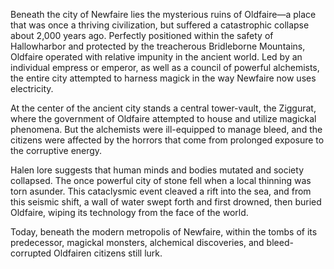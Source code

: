 Beneath the city of Newfaire lies the mysterious ruins of Oldfaire—a place that was once a thriving civilization, but suffered a catastrophic collapse about 2,000 years ago. Perfectly positioned within the safety of Hallowharbor and protected by the treacherous Bridleborne Mountains, Oldfaire operated with relative impunity in the ancient world. Led by an individual empress or emperor, as well as a council of powerful alchemists, the entire city attempted to harness magick in the way Newfaire now uses electricity.

At the center of the ancient city stands a central tower-vault, the Ziggurat, where the government of Oldfaire attempted to house and utilize magickal phenomena. But the alchemists were ill-equipped to manage bleed, and the citizens were affected by the horrors that come from prolonged exposure to the corruptive energy.

Halen lore suggests that human minds and bodies mutated and society collapsed. The once powerful city of stone fell when a local thinning was torn asunder. This cataclysmic event cleaved a rift into the sea, and from this seismic shift, a wall of water swept forth and first drowned, then buried Oldfaire, wiping its technology from the face of the world.

Today, beneath the modern metropolis of Newfaire, within the tombs of its predecessor, magickal monsters, alchemical discoveries, and bleed-corrupted Oldfairen citizens still lurk.